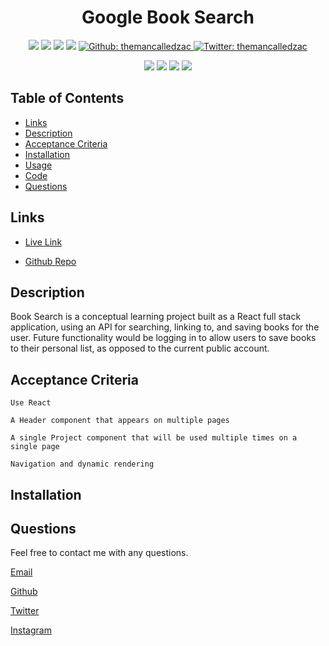 <h1 align="center">Google Book Search</h1>

<p align="center">
    <img src="https://img.shields.io/github/repo-size/themancalledzac/book-search-react" />
    <img src="https://img.shields.io/github/languages/top/themancalledzac/book-search-react"  />
    <img src="https://img.shields.io/github/issues/themancalledzac/book-search-react" />
    <img src="https://img.shields.io/github/last-commit/themancalledzac/book-search-react" >
    <a href="https://github.com/themancalledzac">
        <img alt="Github: themancalledzac" src="https://img.shields.io/github/followers/themancalledzac?style=social" target="_blank" />
    </a>
    <a href="https://twitter.com/themancalledzac">
        <img alt="Twitter: themancalledzac" src="https://img.shields.io/twitter/follow/themancalledzac.svg?style=social" target="_blank" />
    </a>
</p>
  
<p align="center">
    <img src="https://img.shields.io/badge/Javascript-yellow" />
    <img src="https://img.shields.io/badge/React-blue"  />
    <img src="https://img.shields.io/badge/-Material UI-green" />
    <img src="https://img.shields.io/badge/-Redux-red" >
</p>

## Table of Contents

- [Links](#links)
- [Description](#description)
- [Acceptance Criteria](#acceptance-criteria)
- [Installation](#installation)
- [Usage](#usage)
- [Code](#code)
- [Questions](#questions)

## Links

- [Live Link](https://google-book-search-edens.herokuapp.com/)

- [Github Repo](https://github.com/themancalledzac/book-search-react)

## Description

Book Search is a conceptual learning project built as a React full stack application, using an API for searching, linking to, and saving books for the user. Future functionality would be logging in to allow users to save books to their personal list, as opposed to the current public account.

## Acceptance Criteria

```
Use React

A Header component that appears on multiple pages

A single Project component that will be used multiple times on a single page

Navigation and dynamic rendering

```

## Installation

## Questions

Feel free to contact me with any questions.

[Email](mailto:themancalledzac@gmail.com)

[Github](https://github.com/themancalledzac)

[Twitter](https://twitter.com/themancalledzac)

[Instagram](https://www.instagram.com/themancalledzac/)
